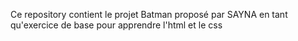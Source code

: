 Ce repository contient le projet Batman proposé par SAYNA en tant qu'exercice de base pour apprendre l'html et le css
